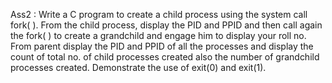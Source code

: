 Ass2 : Write a C program to create a child process using the system call fork( ). From the child process, display the PID and PPID and then call again the fork( ) to create a grandchild
and engage him to display your roll no. From parent display the PID and PPID of all the processes and display the count of total no. of child processes created also the number 
of grandchild processes created. Demonstrate the use of exit(0) and exit(1).

